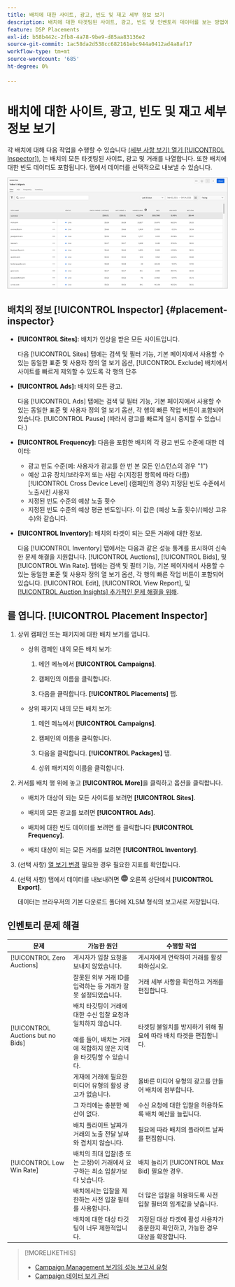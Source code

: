 ```yaml
---
title: 배치에 대한 사이트, 광고, 빈도 및 재고 세부 정보 보기
description: 배치에 대한 타겟팅된 사이트, 광고, 빈도 및 인벤토리 데이터를 보는 방법에 대해 알아봅니다.
feature: DSP Placements
exl-id: b58b442c-2fb8-4a78-9be9-d85aa83136e2
source-git-commit: 1ac58da2d538cc682161ebc944a0412ad4a8af17
workflow-type: tm+mt
source-wordcount: '685'
ht-degree: 0%

---
```


# 배치에 대한 사이트, 광고, 빈도 및 재고 세부 정보 보기

각 배치에 대해 다음 작업을 수행할 수 있습니다 [(세부 사항 보기) 열기 [!UICONTROL Inspector])](placement-details-view.md), 는 배치의 모든 타겟팅된 사이트, 광고 및 거래를 나열합니다. 또한 배치에 대한 빈도 데이터도 포함됩니다. 탭에서 데이터를 선택적으로 내보낼 수 있습니다.

![배치 검사기](/help/dsp/assets/placement-inspector.png)

## 배치의 정보 [!UICONTROL Inspector] {#placement-inspector}

* **[!UICONTROL Sites]:** 배치가 인상을 받은 모든 사이트입니다.

  다음 [!UICONTROL Sites] 탭에는 검색 및 필터 기능, 기본 페이지에서 사용할 수 있는 동일한 표준 및 사용자 정의 열 보기 옵션, [!UICONTROL Exclude] 배치에서 사이트를 빠르게 제외할 수 있도록 각 행의 단추

* **[!UICONTROL Ads]:** 배치의 모든 광고.

  다음 [!UICONTROL Ads] 탭에는 검색 및 필터 기능, 기본 페이지에서 사용할 수 있는 동일한 표준 및 사용자 정의 열 보기 옵션, 각 행의 빠른 작업 버튼이 포함되어 있습니다. [!UICONTROL Pause] (따라서 광고를 빠르게 일시 중지할 수 있습니다.)

* **[!UICONTROL Frequency]:** 다음을 포함한 배치의 각 광고 빈도 수준에 대한 데이터:
   * 광고 빈도 수준(예: 사용자가 광고를 한 번 본 모든 인스턴스의 경우 &quot;1&quot;)
   * 예상 고유 장치/브라우저 또는 사람 수(지정된 항목에 따라 다름) [!UICONTROL Cross Device Level] (캠페인의 경우) 지정된 빈도 수준에서 노출시킨 사용자
   * 지정된 빈도 수준의 예상 노출 횟수
   * 지정된 빈도 수준의 예상 평균 빈도입니다. 이 값은 (예상 노출 횟수)/(예상 고유 수)와 같습니다.

* **[!UICONTROL Inventory]:** 배치의 타겟이 되는 모든 거래에 대한 정보.

  다음 [!UICONTROL Inventory] 탭에서는 다음과 같은 성능 통계를 표시하여 신속한 문제 해결을 지원합니다. [!UICONTROL Auctions], [!UICONTROL Bids], 및 [!UICONTROL Win Rate]. 탭에는 검색 및 필터 기능, 기본 페이지에서 사용할 수 있는 동일한 표준 및 사용자 정의 열 보기 옵션, 각 행의 빠른 작업 버튼이 포함되어 있습니다. [!UICONTROL Edit], [!UICONTROL View Report], 및 [[!UICONTROL Auction Insights] 추가적인 문제 해결을 위해](/help/dsp/inventory/private-deal-auction-insights.md).

## 를 엽니다. [!UICONTROL Placement Inspector]

1. 상위 캠페인 또는 패키지에 대한 배치 보기를 엽니다.

   * 상위 캠페인 내의 모든 배치 보기:

      1. 메인 메뉴에서 **[!UICONTROL Campaigns]**.

      1. 캠페인의 이름을 클릭합니다.

      1. 다음을 클릭합니다. **[!UICONTROL Placements]** 탭.

   * 상위 패키지 내의 모든 배치 보기:

      1. 메인 메뉴에서 **[!UICONTROL Campaigns]**.

      1. 캠페인의 이름을 클릭합니다.

      1. 다음을 클릭합니다. **[!UICONTROL Packages]** 탭.

      1. 상위 패키지의 이름을 클릭합니다.

1. 커서를 배치 행 위에 놓고 **[!UICONTROL More]**&#x200B;을 클릭하고 옵션을 클릭합니다.

   * 배치가 대상이 되는 모든 사이트를 보려면 **[!UICONTROL Sites]**.

   * 배치의 모든 광고를 보려면 **[!UICONTROL Ads]**.

   * 배치에 대한 빈도 데이터를 보려면 를 클릭합니다 **[!UICONTROL Frequency]**.

   * 배치 대상이 되는 모든 거래를 보려면 **[!UICONTROL Inventory]**.

1. (선택 사항) [열 보기 변경](campaign-data-views-manage.md#column-view-change) 필요한 경우 필요한 지표를 확인합니다.

1. (선택 사항) 탭에서 데이터를 내보내려면 ![자세히](/help/search-social-commerce/assets/more.png "자세히") 오른쪽 상단에서 **[!UICONTROL Export]**.

   데이터는 브라우저의 기본 다운로드 폴더에 XLSM 형식의 보고서로 저장됩니다.

## 인벤토리 문제 해결

| 문제 | 가능한 원인 | 수행할 작업 |
| -----------| ---------- | ---------- |
| [!UICONTROL Zero Auctions] | 게시자가 입찰 요청을 보내지 않았습니다. | 게시자에게 연락하여 거래를 활성화하십시오. |
| | 잘못된 외부 거래 ID를 입력하는 등 거래가 잘못 설정되었습니다. | 거래 세부 사항을 확인하고 거래를 편집합니다. |
| [!UICONTROL Auctions but no Bids] | 배치 타깃팅이 거래에 대한 수신 입찰 요청과 일치하지 않습니다. <br><br> 예를 들어, 배치는 거래에 적합하지 않은 지역을 타깃팅할 수 있습니다. | 타겟팅 불일치를 방지하기 위해 필요에 따라 배치 타겟을 편집합니다. |
| | 게재에 거래에 필요한 미디어 유형의 활성 광고가 없습니다. | 올바른 미디어 유형의 광고를 만들어 배치에 첨부합니다. |
| | 그 자리에는 충분한 예산이 없다. | 수신 요청에 대한 입찰을 허용하도록 배치 예산을 늘립니다. |
| | 배치 플라이트 날짜가 거래의 노출 전달 날짜와 겹치지 않습니다. | 필요에 따라 배치의 플라이트 날짜를 편집합니다. |
| [!UICONTROL Low Win Rate] | 배치의 최대 입찰(층 또는 고정)이 거래에서 요구하는 최소 입찰가보다 낮습니다. | 배치 늘리기 [!UICONTROL Max Bid] 필요한 경우. |
| | 배치에서는 입찰을 제한하는 사전 입찰 필터를 사용합니다. | 더 많은 입찰을 허용하도록 사전 입찰 필터의 임계값을 낮춥니다. |
| | 배치에 대한 대상 타깃팅이 너무 제한적입니다. | 지정된 대상 타겟에 활성 사용자가 충분한지 확인하고, 가능한 경우 대상을 확장합니다. |

>[!MORELIKETHIS]
>
>* [Campaign Management 보기의 성능 보고서 유형](campaign-reports-about.md)
>* [Campaign 데이터 보기 관리](campaign-data-views-manage.md)
